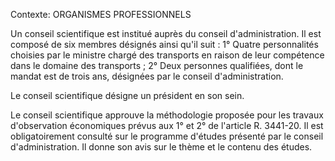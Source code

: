 Contexte: ORGANISMES PROFESSIONNELS

Un conseil scientifique est institué auprès du conseil d'administration. Il est composé de six membres désignés ainsi qu'il suit : 1° Quatre personnalités choisies par le ministre chargé des transports en raison de leur compétence dans le domaine des transports ; 2° Deux personnes qualifiées, dont le mandat est de trois ans, désignées par le conseil d'administration.

Le conseil scientifique désigne un président en son sein.

Le conseil scientifique approuve la méthodologie proposée pour les travaux d'observation économiques prévus aux 1° et 2° de l'article R. 3441-20. Il est obligatoirement consulté sur le programme d'études présenté par le conseil d'administration. Il donne son avis sur le thème et le contenu des études.